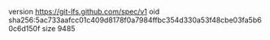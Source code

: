 version https://git-lfs.github.com/spec/v1
oid sha256:5ac733aafcc01c409d8178f0a7984ffbc354d330a53f48cbe03fa5b60c6d150f
size 9485
